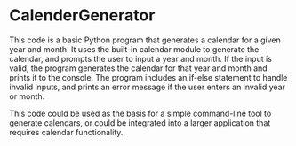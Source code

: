 # CalenderGenerator
This code is a basic Python program that generates a calendar for a given year and month. It uses the built-in calendar module to generate the calendar, and prompts the user to input a year and month. If the input is valid, the program generates the calendar for that year and month and prints it to the console. The program includes an if-else statement to handle invalid inputs, and prints an error message if the user enters an invalid year or month.

This code could be used as the basis for a simple command-line tool to generate calendars, or could be integrated into a larger application that requires calendar functionality.
